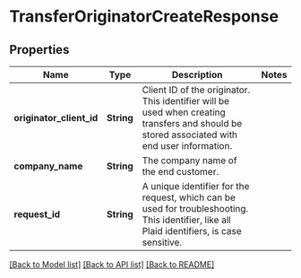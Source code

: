 # TransferOriginatorCreateResponse

## Properties

Name | Type | Description | Notes
------------ | ------------- | ------------- | -------------
**originator_client_id** | **String** | Client ID of the originator. This identifier will be used when creating transfers and should be stored associated with end user information. | 
**company_name** | **String** | The company name of the end customer. | 
**request_id** | **String** | A unique identifier for the request, which can be used for troubleshooting. This identifier, like all Plaid identifiers, is case sensitive. | 

[[Back to Model list]](../README.md#documentation-for-models) [[Back to API list]](../README.md#documentation-for-api-endpoints) [[Back to README]](../README.md)



